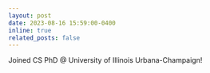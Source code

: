 ```yaml
---
layout: post
date: 2023-08-16 15:59:00-0400
inline: true
related_posts: false
---
```


Joined CS PhD @ University of Illinois Urbana-Champaign!
